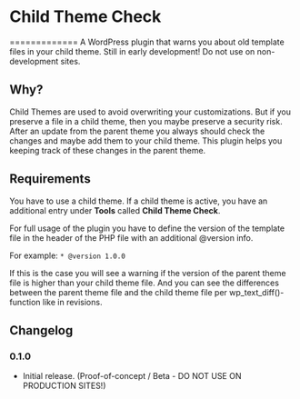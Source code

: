 # Child Theme Check
=============
A WordPress plugin that warns you about old template files in your child theme. Still in early development! Do not use on non-development sites.

## Why?

Child Themes are used to avoid overwriting your customizations. But if you preserve a file in a child theme, then you maybe preserve a security risk. After an update from the parent theme you always should check the changes and maybe add them to your child theme. This plugin helps you keeping track of these changes in the parent theme.

## Requirements

You have to use a child theme. If a child theme is active, you have an additional entry under **Tools** called **Child Theme Check**.

For full usage of the plugin you have to define the version of the template file in the header of the PHP file with an additional @version info.

For example: ```* @version 1.0.0```

If this is the case you will see a warning if the version of the parent theme file is higher than your child theme file. And you can see the differences between the parent theme file and the child theme file per wp_text_diff()-function like in revisions.


## Changelog

### 0.1.0

* Initial release. (Proof-of-concept / Beta - DO NOT USE ON PRODUCTION SITES!)
